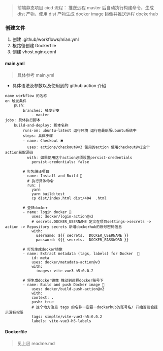 > 前端静态项目 cicd 流程：
> 推送远程 master 后自动执行构建命令，生成 dist 产物，使用 dist 产物生成 docker image 镜像并推送远程 dockerhub

### 创建文件

1. 创建 .github/workflows/mian.yml
2. 根路径创建 Dockerfile
3. 创建 vhost.nginx.conf

#### main.yml

> 具体参考 main.yml

- 具体语法及参数以及使用到的 github action 介绍

```
name workflow 的名称
on 触发条件
    push:
        branches: 触发分支
            - master
jobs: 具体执行脚本
    build-and-deploy: 脚本名称
        runs-on: ubuntu-latest 运行环境 运行在最新版ubuntu系统中
        steps: 具体步骤
        - name: Checkout 🛎️
          uses: actions/checkout@v3 使用的action 使用checkout@v2这个action获取源码
          with: 如果使用这个action必须设置persist-credentials
            persist-credentials: false

        # 打包编译项目
        - name: Install and Build 🔧
          # 执行具体命令
          run: |
            yarn
            yarn build:test
            cp dist/index.html dist/404  .html

        # 登陆docker
        - name: login docker 🚀
            uses: docker/login-action@v2
            # secrets.DOCKER_USERNAME 定义在项目settings->secrets -> action -> Repository secrets 新增dockerhub的账号密码信息
            with:
              username: ${{ secrets.  DOCKER_USERNAME }}
              password: ${{ secrets.  DOCKER_PASSWORD }}

        # 打包生成docker镜像
        - name: Extract metadata (tags, labels) for Docker  🚀
            id: meta
            uses: docker/metadata-action@v3
            with:
              images: vite-vue3-h5:0.0.2

        # 将生成docker镜像 推动到远程docker账号下
        - name: Build and push Docker image 🚀
            uses: docker/build-push-action@v2
            with:
            context: .
            push: true
            # 这个地方注意 tags 的名称一定要一dockerhub的账号名/ 开始否则会提示没有权限
            tags: simplte/vite-vue3-h5:0.0.2
            labels: vite-vue3-h5-labels
```

#### Dockerfile

> 见上层 readme.md
